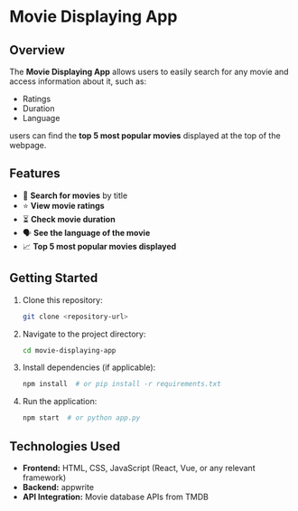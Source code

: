 # Movie Displaying App

## Overview
The **Movie Displaying App** allows users to easily search for any movie and access information about it, such as:
- Ratings
- Duration
- Language

users can find the **top 5 most popular movies** displayed  at the top of the webpage.

## Features
- 🔎 **Search for movies** by title
- ⭐ **View movie ratings**
- ⏳ **Check movie duration**
- 🗣️ **See the language of the movie**
- 📈 **Top 5 most popular movies displayed**

## Getting Started
1. Clone this repository:
   ```bash
   git clone <repository-url>
   ```
2. Navigate to the project directory:
   ```bash
   cd movie-displaying-app
   ```
3. Install dependencies (if applicable):
   ```bash
   npm install  # or pip install -r requirements.txt
   ```
4. Run the application:
   ```bash
   npm start  # or python app.py
   ```

## Technologies Used
- **Frontend:** HTML, CSS, JavaScript (React, Vue, or any relevant framework)
- **Backend:** appwrite
- **API Integration:** Movie database APIs from TMDB


